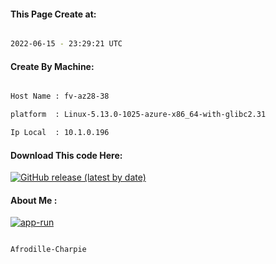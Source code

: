 
   
#### This Page Create at:

```bash

2022-06-15 - 23:29:21 UTC

```

#### Create By Machine:

```bash

Host Name : fv-az28-38

platform  : Linux-5.13.0-1025-azure-x86_64-with-glibc2.31

Ip Local  : 10.1.0.196

```
#### Download This code Here:

[![GitHub release (latest by date)](https://img.shields.io/github/v/release/Afrodille-Charpie/App-Run-1?style=for-the-badge&label=Download)](https://github.com/Afrodille-Charpie/App-Run-1/releases) 

</p> 

#### About Me :

[![app-run](https://github.com/Afrodille-Charpie/App-Run-1/actions/workflows/app-run.yml/badge.svg)](https://github.com/Afrodille-Charpie/App-Run-1/actions/workflows/app-run.yml)

```bash

Afrodille-Charpie

```

